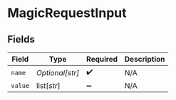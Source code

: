 # MagicRequestInput


## Fields

| Field              | Type               | Required           | Description        |
| ------------------ | ------------------ | ------------------ | ------------------ |
| `name`             | *Optional[str]*    | :heavy_check_mark: | N/A                |
| `value`            | list[*str*]        | :heavy_minus_sign: | N/A                |